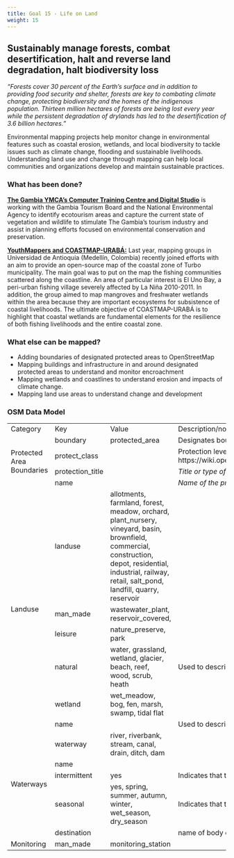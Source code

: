 ```yaml
---
title: Goal 15 - Life on Land
weight: 15
---
```


## Sustainably manage forests, combat desertification, halt and reverse land degradation, halt biodiversity loss

_“Forests cover 30 percent of the Earth’s surface and in addition to providing food security and shelter, forests are key to combating climate change, protecting biodiversity and the homes of the indigenous population. Thirteen million hectares of forests are being lost every year while the persistent degradation of drylands has led to the desertification of 3.6 billion hectares.”_

Environmental mapping projects help monitor change in environmental features such as coastal erosion, wetlands, and local biodiversity to tackle issues such as climate change, flooding and sustainable livelihoods. Understanding land use and change through mapping can help local communities and organizations develop and maintain sustainable practices. 

### What has been done?

**[The Gambia YMCA’s Computer Training Centre and Digital Studio](https://www.hotosm.org/projects/ymca-computer-training-centre-and-digital-studio-yplus-mapping-local-ecotourism/)** is working with the Gambia Tourism Board and the National Environmental Agency to identify ecotourism areas and capture the current state of vegetation and wildlife to stimulate The Gambia’s tourism industry and assist in planning efforts focused on environmental conservation and preservation.

**[YouthMappers and COASTMAP-URABÁ:](https://www.hotosm.org/updates/2017-10-02_microgrants_humanitarian_mapping_of_coastal_wetlands_and_fishing_livelihoods_for)** Last year, mapping groups in Universidad de Antioquia (Medellín, Colombia) recently joined efforts with an aim to provide an open-source map of the coastal zone of Turbo municipality. The main goal was to put on the map the fishing communities scattered along the coastline. An area of particular interest is El Uno Bay, a peri-urban fishing village severely affected by La Niña 2010-2011. In addition, the group aimed to map mangroves and freshwater wetlands within the area because they are important ecosystems for subsistence of coastal livelihoods. The ultimate objective of COASTMAP-URABÁ is to highlight that coastal wetlands are fundamental elements for the resilience of both fishing livelihoods and the entire coastal zone.

### What else can be mapped? 



*   Adding boundaries of designated protected areas to OpenStreetMap
*   Mapping buildings and infrastructure in and around designated protected areas to understand and monitor encroachment
*   Mapping wetlands and coastlines to understand erosion and impacts of climate change.
*   Mapping land use areas to understand change and development

### OSM Data Model


<table>
  <tr>
   <td>Category
   </td>
   <td>Key
   </td>
   <td>Value
   </td>
   <td>Description/notes
   </td>
  </tr>
  <tr>
   <td rowspan="4" >Protected Area Boundaries
   </td>
   <td>boundary
   </td>
   <td>protected_area
   </td>
   <td>Designates boundary for protected area
   </td>
  </tr>
  <tr>
   <td>protect_class
   </td>
   <td><protection class number>
   </td>
   <td>Protection level as defined by country https://wiki.openstreetmap.org/wiki/Tag:boundary%3Dprotected_area#Protect_classes_for_various_countries
   </td>
  </tr>
  <tr>
   <td>protection_title
   </td>
   <td><protection title>
   </td>
   <td><em>Title or type of protection, not the name of the protected area</em>
   </td>
  </tr>
  <tr>
   <td>name
   </td>
   <td><protection area name>
   </td>
   <td><em>Name of the protected area</em>
   </td>
  </tr>
  <tr>
   <td rowspan="6" >Landuse
   </td>
   <td>landuse
   </td>
   <td>allotments, farmland, forest, meadow, orchard, plant_nursery, vineyard, basin, brownfield, commercial, construction, depot, residential, industrial, railway, retail, salt_pond, landfill, quarry, reservoir
   </td>
   <td>
   </td>
  </tr>
  <tr>
   <td>man_made
   </td>
   <td>wastewater_plant, reservoir_covered,
   </td>
   <td>
   </td>
  </tr>
  <tr>
   <td>leisure
   </td>
   <td>nature_preserve, park
   </td>
   <td>
   </td>
  </tr>
  <tr>
   <td>natural
   </td>
   <td>water, grassland, wetland, glacier, beach, reef, wood, scrub, heath
   </td>
   <td>Used to describe natural physical land features
   </td>
  </tr>
  <tr>
   <td>wetland
   </td>
   <td>wet_meadow, bog, fen, marsh, swamp, tidal flat <other>
   </td>
   <td>
   </td>
  </tr>
  <tr>
   <td>name
   </td>
   <td><name>
   </td>
   <td>Used to describe natural area subject to inundation or with waterlogged ground
   </td>
  </tr>
  <tr>
   <td rowspan="5" >Waterways
   </td>
   <td>waterway
   </td>
   <td>river, riverbank, stream, canal, drain, ditch, dam
   </td>
   <td>
   </td>
  </tr>
  <tr>
   <td>name
   </td>
   <td><name>
   </td>
   <td>
   </td>
  </tr>
  <tr>
   <td>intermittent
   </td>
   <td>yes
   </td>
   <td>Indicates that the waterway is usually dry, even during the wet season.
   </td>
  </tr>
  <tr>
   <td>seasonal
   </td>
   <td>yes, spring, summer, autumn, winter, wet_season, dry_season
   </td>
   <td>Indicates that the waterway has a seasonal flow
   </td>
  </tr>
  <tr>
   <td>destination
   </td>
   <td><name>
   </td>
   <td>name of body of water the feature flows into
   </td>
  </tr>
  <tr>
   <td>Monitoring
   </td>
   <td>man_made
   </td>
   <td>monitoring_station
   </td>
   <td>
   </td>
  </tr>
</table>
